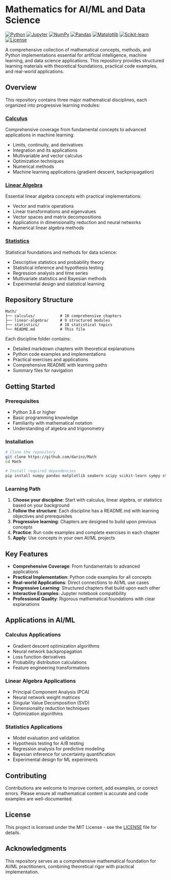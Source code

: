 # Mathematics for AI/ML and Data Science

[![Python](https://img.shields.io/badge/Python-3.8+-blue.svg)](https://www.python.org/downloads/)
[![Jupyter](https://img.shields.io/badge/Jupyter-Notebook-orange.svg)](https://jupyter.org/)
[![NumPy](https://img.shields.io/badge/NumPy-1.21+-green.svg)](https://numpy.org/)
[![Pandas](https://img.shields.io/badge/Pandas-1.3+-blue.svg)](https://pandas.pydata.org/)
[![Matplotlib](https://img.shields.io/badge/Matplotlib-3.4+-orange.svg)](https://matplotlib.org/)
[![Scikit-learn](https://img.shields.io/badge/Scikit--learn-1.0+-orange.svg)](https://scikit-learn.org/)
[![License](https://img.shields.io/badge/License-MIT-yellow.svg)](LICENSE)

A comprehensive collection of mathematical concepts, methods, and Python implementations essential for artificial intelligence, machine learning, and data science applications. This repository provides structured learning materials with theoretical foundations, practical code examples, and real-world applications.

## Overview

This repository contains three major mathematical disciplines, each organized into progressive learning modules:

### [Calculus](calculus/)
Comprehensive coverage from fundamental concepts to advanced applications in machine learning:
- Limits, continuity, and derivatives
- Integration and its applications
- Multivariable and vector calculus
- Optimization techniques
- Numerical methods
- Machine learning applications (gradient descent, backpropagation)

### [Linear Algebra](linear-algebra/)
Essential linear algebra concepts with practical implementations:
- Vector and matrix operations
- Linear transformations and eigenvalues
- Vector spaces and matrix decompositions
- Applications in dimensionality reduction and neural networks
- Numerical linear algebra methods

### [Statistics](statistics/)
Statistical foundations and methods for data science:
- Descriptive statistics and probability theory
- Statistical inference and hypothesis testing
- Regression analysis and time series
- Multivariate statistics and Bayesian methods
- Experimental design and statistical learning

## Repository Structure

```
Math/
├── calculus/           # 10 comprehensive chapters
├── linear-algebra/     # 9 structured modules
├── statistics/         # 10 statistical topics
└── README.md           # This file
```

Each discipline folder contains:
- Detailed markdown chapters with theoretical explanations
- Python code examples and implementations
- Practical exercises and applications
- Comprehensive README with learning paths
- Summary files for navigation

## Getting Started

### Prerequisites
- Python 3.8 or higher
- Basic programming knowledge
- Familiarity with mathematical notation
- Understanding of algebra and trigonometry

### Installation
```bash
# Clone the repository
git clone https://github.com/darinz/Math
cd Math

# Install required dependencies
pip install numpy pandas matplotlib seaborn scipy scikit-learn sympy statsmodels
```

### Learning Path
1. **Choose your discipline**: Start with calculus, linear algebra, or statistics based on your background
2. **Follow the structure**: Each discipline has a README.md with learning objectives and prerequisites
3. **Progressive learning**: Chapters are designed to build upon previous concepts
4. **Practice**: Run code examples and complete exercises in each chapter
5. **Apply**: Use concepts in your own AI/ML projects

## Key Features

- **Comprehensive Coverage**: From fundamentals to advanced applications
- **Practical Implementation**: Python code examples for all concepts
- **Real-world Applications**: Direct connections to AI/ML use cases
- **Progressive Learning**: Structured chapters that build upon each other
- **Interactive Examples**: Jupyter notebook compatibility
- **Professional Quality**: Rigorous mathematical foundations with clear explanations

## Applications in AI/ML

### Calculus Applications
- Gradient descent optimization algorithms
- Neural network backpropagation
- Loss function derivatives
- Probability distribution calculations
- Feature engineering transformations

### Linear Algebra Applications
- Principal Component Analysis (PCA)
- Neural network weight matrices
- Singular Value Decomposition (SVD)
- Dimensionality reduction techniques
- Optimization algorithms

### Statistics Applications
- Model evaluation and validation
- Hypothesis testing for A/B testing
- Regression analysis for predictive modeling
- Bayesian inference for uncertainty quantification
- Experimental design for ML experiments

## Contributing

Contributions are welcome to improve content, add examples, or correct errors. Please ensure all mathematical content is accurate and code examples are well-documented.

## License

This project is licensed under the MIT License - see the [LICENSE](LICENSE) file for details.

## Acknowledgments

This repository serves as a comprehensive mathematical foundation for AI/ML practitioners, combining theoretical rigor with practical implementation.
